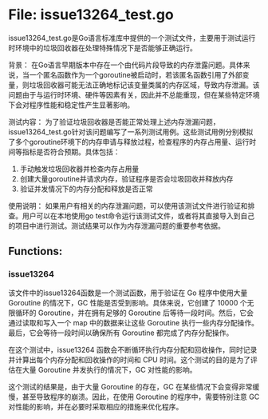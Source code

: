 # File: issue13264_test.go

issue13264_test.go是Go语言标准库中提供的一个测试文件，主要用于测试运行时环境中的垃圾回收器在处理特殊情况下是否能够正确运行。

背景：
在Go语言早期版本中存在一个由代码片段导致的内存泄露问题。具体来说，当一个匿名函数作为一个goroutine被启动时，若该匿名函数引用了外部变量，则垃圾回收器可能无法正确地标记该变量类属的内存区域，导致内存泄漏。该问题由于与运行时环境、硬件等因素有关，因此并不总能重现，但在某些特定环境下会对程序性能和稳定性产生显著影响。

测试内容：
为了验证垃圾回收器是否能正常处理上述内存泄漏问题，issue13264_test.go针对该问题编写了一系列测试用例。这些测试用例分别模拟了多个goroutine环境下的内存申请与释放过程，检查程序的内存占用量、运行时间等指标是否符合预期。具体包括：

1. 手动触发垃圾回收器并检查内存占用量
2. 创建大量goroutine并请求内存，验证程序是否会垃圾回收并释放内存
3. 验证并发情况下的内存分配和释放是否正常

使用说明：
如果用户有相关的内存泄漏问题，可以使用该测试文件进行验证和排查。用户可以在本地使用go test命令运行该测试文件，或者将其直接导入到自己的项目中进行测试。测试结果可以作为内存泄漏问题的重要参考依据。

## Functions:

### issue13264

该文件中的issue13264函数是一个测试函数，用于验证在 Go 程序中使用大量 Goroutine 的情况下，GC 性能是否受到影响。具体来说，它创建了 10000 个无限循环的 Goroutine，并在拥有足够的 Goroutine 后等待一段时间。然后，它会通过读取和写入一个 map 中的数据来让这些 Goroutine 执行一些内存分配操作。最后，它会等待一段时间以确保所有 Goroutine 都完成了内存分配操作。

在这个测试中，issue13264 函数会不断循环执行内存分配和回收操作，同时记录并计算出每个内存分配和回收操作的时间和 CPU 时间。这个测试的目的是为了评估在大量 Goroutine 并发执行的情况下，GC 对性能的影响。

这个测试的结果是，由于大量 Goroutine 的存在，GC 在某些情况下会变得非常缓慢，甚至导致程序的崩溃。因此，在使用 Goroutine 的程序中，需要特别注意 GC 对性能的影响，并在必要时采取相应的措施来优化程序。



